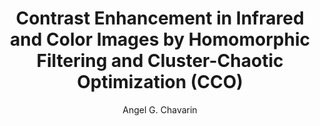 ---
paperId: 45
author: Angel G. Chavarin
publicationauthor: Chavarin, A. G.
title: Contrast Enhancement in Infrared and Color Images by Homomorphic Filtering and Cluster-Chaotic Optimization (CCO)
pdf: Angel_Chavarin.pdf
poster: Angel_Chavarin.png
alt: --
type: Poster
topic: Image and video synthesis and generation
subtopic: Optimization Methods
link: https://doi.org/10.52591/lxai202306184
conference: cvpr
year: 2023
tags: cvpr-2023-ea-pp
location: Vancouver, Canada
---